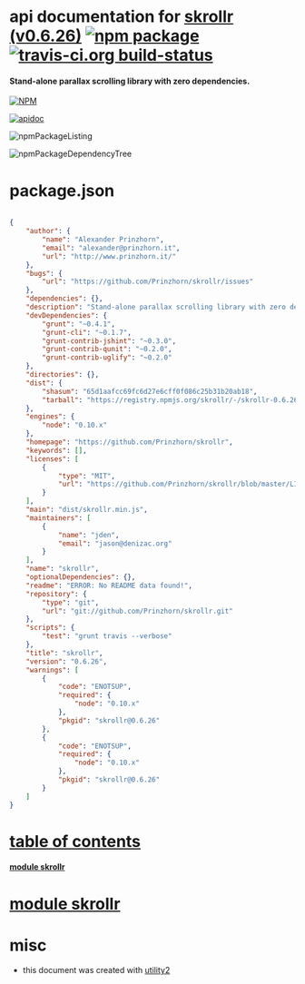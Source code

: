 # api documentation for  [skrollr (v0.6.26)](https://github.com/Prinzhorn/skrollr)  [![npm package](https://img.shields.io/npm/v/npmdoc-skrollr.svg?style=flat-square)](https://www.npmjs.org/package/npmdoc-skrollr) [![travis-ci.org build-status](https://api.travis-ci.org/npmdoc/node-npmdoc-skrollr.svg)](https://travis-ci.org/npmdoc/node-npmdoc-skrollr)
#### Stand-alone parallax scrolling library with zero dependencies.

[![NPM](https://nodei.co/npm/skrollr.png?downloads=true)](https://www.npmjs.com/package/skrollr)

[![apidoc](https://npmdoc.github.io/node-npmdoc-skrollr/build/screenCapture.buildNpmdoc.browser._2Fhome_2Ftravis_2Fbuild_2Fnpmdoc_2Fnode-npmdoc-skrollr_2Ftmp_2Fbuild_2Fapidoc.html.png)](https://npmdoc.github.io/node-npmdoc-skrollr/build/apidoc.html)

![npmPackageListing](https://npmdoc.github.io/node-npmdoc-skrollr/build/screenCapture.npmPackageListing.svg)

![npmPackageDependencyTree](https://npmdoc.github.io/node-npmdoc-skrollr/build/screenCapture.npmPackageDependencyTree.svg)



# package.json

```json

{
    "author": {
        "name": "Alexander Prinzhorn",
        "email": "alexander@prinzhorn.it",
        "url": "http://www.prinzhorn.it/"
    },
    "bugs": {
        "url": "https://github.com/Prinzhorn/skrollr/issues"
    },
    "dependencies": {},
    "description": "Stand-alone parallax scrolling library with zero dependencies.",
    "devDependencies": {
        "grunt": "~0.4.1",
        "grunt-cli": "~0.1.7",
        "grunt-contrib-jshint": "~0.3.0",
        "grunt-contrib-qunit": "~0.2.0",
        "grunt-contrib-uglify": "~0.2.0"
    },
    "directories": {},
    "dist": {
        "shasum": "65d1aafcc69fc6d27e6cff0f086c25b31b20ab18",
        "tarball": "https://registry.npmjs.org/skrollr/-/skrollr-0.6.26.tgz"
    },
    "engines": {
        "node": "0.10.x"
    },
    "homepage": "https://github.com/Prinzhorn/skrollr",
    "keywords": [],
    "licenses": [
        {
            "type": "MIT",
            "url": "https://github.com/Prinzhorn/skrollr/blob/master/LICENSE.txt"
        }
    ],
    "main": "dist/skrollr.min.js",
    "maintainers": [
        {
            "name": "jden",
            "email": "jason@denizac.org"
        }
    ],
    "name": "skrollr",
    "optionalDependencies": {},
    "readme": "ERROR: No README data found!",
    "repository": {
        "type": "git",
        "url": "git://github.com/Prinzhorn/skrollr.git"
    },
    "scripts": {
        "test": "grunt travis --verbose"
    },
    "title": "skrollr",
    "version": "0.6.26",
    "warnings": [
        {
            "code": "ENOTSUP",
            "required": {
                "node": "0.10.x"
            },
            "pkgid": "skrollr@0.6.26"
        },
        {
            "code": "ENOTSUP",
            "required": {
                "node": "0.10.x"
            },
            "pkgid": "skrollr@0.6.26"
        }
    ]
}
```



# <a name="apidoc.tableOfContents"></a>[table of contents](#apidoc.tableOfContents)

#### [module skrollr](#apidoc.module.skrollr)



# <a name="apidoc.module.skrollr"></a>[module skrollr](#apidoc.module.skrollr)



# misc
- this document was created with [utility2](https://github.com/kaizhu256/node-utility2)
